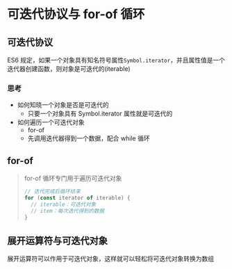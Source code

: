# 可迭代协议与 for-of 循环

## 可迭代协议

ES6 规定，如果一个对象具有知名符号属性`Symbol.iterator`，并且属性值是一个迭代器创建函数，则对象是可迭代的(iterable)

### 思考

- 如何知晓一个对象是否是可迭代的
  - 只要一个对象具有 Symbol.iterator 属性就是可迭代的
- 如何遍历一个可迭代对象
  - for-of
  - 先调用迭代器得到一个数据，配合 while 循环

## for-of

> for-of 循环专门用于遍历可迭代对象
>
> ```js
> // 迭代完成后循环结束
> for (const iterator of iterable) {
> 	// iterable：可迭代对象
> 	// item：每次迭代得到的数据
> }
> ```

## 展开运算符与可迭代对象

展开运算符可以作用于可迭代对象，这样就可以轻松将可迭代对象转换为数组
